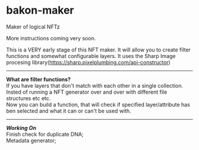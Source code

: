 # bakon-maker
Maker of logical NFTz

More instructions coming very soon. 

This is a VERY early stage of this NFT maker. It will allow you to create filter functions and somewhat configurable layers.
It uses the Sharp Image procesing library(https://sharp.pixelplumbing.com/api-constructor)
<hr />

**What are filter functions?**<br />
If you have layers that don't match with each other in a single collection.<br />
Insted of running a NFT generator over and over with different file structures etc etc.<br />
Now you can build a function, that will check if specified layer/attribute has ben selected and what it can or can't be used with.<br />
<hr />

***Working On***<br />
Finish check for duplicate DNA;<br />
Metadata generator;
